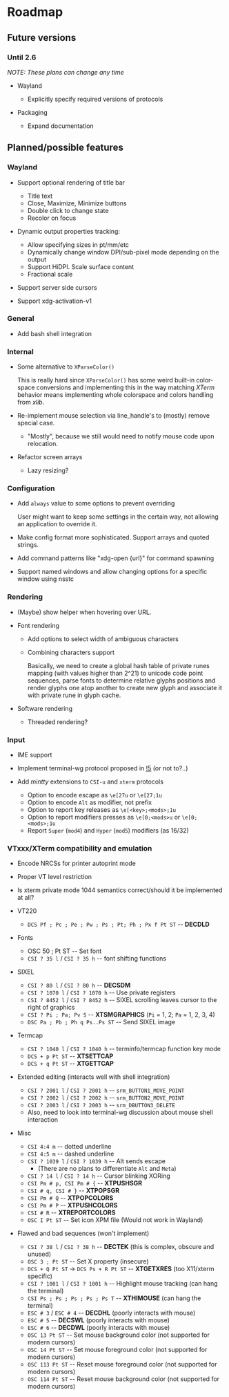 Roadmap
=======

## Future versions

### Until 2.6

_NOTE: These plans can change any time_

* Wayland
  * Explicitly specify required versions of protocols

* Packaging
  * Expand documentation

## Planned/possible features

### Wayland

* Support optional rendering of title bar
   * Title text
   * Close, Maximize, Minimize buttons
   * Double click to change state
   * Recolor on focus

* Dynamic output properties tracking:
    * Allow specifying sizes in pt/mm/etc
    * Dynamically change window DPI/sub-pixel mode depending on the output
    * Support HiDPI. Scale surface content
    * Fractional scale

* Support server side cursors
* Support xdg-activation-v1

### General

* Add bash shell integration

### Internal

* Some alternative to `XParseColor()`

  This is really hard since `XParseColor()` has some weird built-in color-space conversions
  and implementing this in the way matching *XTerm* behavior means implementing whole
  colorspace and colors handling from *xlib*.

* Re-implement mouse selection via line_handle's to (mostly) remove special case.
  * "Mostly", because we still would need to notify mouse code upon relocation.

* Refactor screen arrays
  * Lazy resizing?

### Configuration

* Add `always` value to some options to prevent overriding

  User might want to keep some settings in the certain way, not allowing an application
  to override it.

* Make config format more sophisticated. Support arrays and quoted strings.

* Add command patterns like "xdg-open {url}" for command spawning

* Support named windows and allow changing options for a specific window using nsstc

### Rendering

* (Maybe) show helper when hovering over URL.

* Font rendering

  * Add options to select width of ambiguous characters

  * Combining characters support

      Basically, we need to create a global hash table of private runes
      mapping (with values higher than 2^21) to unicode code point sequences,
      parse fonts to determine relative glyphs positions and render glyphs
      one atop another to create new glyph and associate it with private rune in glyph cache.

* Software rendering

  * Threaded rendering?

### Input

* IME support

* Implement terminal-wg protocol proposed in [!5](https://gitlab.freedesktop.org/terminal-wg/specifications/-/merge_requests/5) (or not to?..)

* Add *mintty* extensions to `CSI-u` and `xterm` protocols

   * Option to encode escape as `\e[27u` or `\e[27;1u`
   * Option to encode `Alt` as modifier, not prefix
   * Option to report key releases as `\e[<key>;<mods>;1u`
   * Option to report modifiers presses as `\e[0;<mods>u` or `\e[0;<mods>;1u`
   * Report `Super` (`mod4`) and `Hyper` (`mod5`) modifiers (as 16/32)

### VTxxx/XTerm compatibility and emulation

* Encode NRCSs for printer autoprint mode
* Proper VT level restriction
* Is xterm private mode 1044 semantics correct/should it be implemented at all?

* VT220

  * `DCS Pf ; Pc ; Pe ; Pw ; Ps ; Pt; Ph ; Px f Pt ST` -- **DECDLD**

* Fonts

  * OSC 50 ; Pt ST -- Set font
  * `CSI ? 35 l` / `CSI ? 35 h` -- font shifting functions

* SIXEL

  * `CSI ? 80 l` / `CSI ? 80 h` -- **DECSDM**
  * `CSI ? 1070 l` / `CSI ? 1070 h` -- Use private registers
  * `CSI ? 8452 l` / `CSI ? 8452 h` -- SIXEL scrolling leaves cursor to the right of graphics
  * `CSI ? Pi ; Pa; Pv S` -- **XTSMGRAPHICS** (`Pi` = 1, 2; `Pa` = 1, 2, 3, 4)
  * `DSC Pa ; Pb ; Ph q Ps..Ps ST` -- Send SIXEL image

* Termcap

  * `CSI ? 1040 l` / `CSI ? 1040 h` -- terminfo/termcap function key mode
  * `DCS + p Pt ST` -- **XTSETTCAP**
  * `DCS + q Pt ST` -- **XTGETTCAP**

* Extended editing (interacts well with shell integration)

  * `CSI ? 2001 l` / `CSI ? 2001 h` -- `srm_BUTTON1_MOVE_POINT`
  * `CSI ? 2002 l` / `CSI ? 2002 h` -- `srm_BUTTON2_MOVE_POINT`
  * `CSI ? 2003 l` / `CSI ? 2003 h` -- `srm_DBUTTON3_DELETE`
  * Also, need to look into terminal-wg discussion about mouse shell interaction

* Misc

  * `CSI 4:4 m` -- dotted underline
  * `CSI 4:5 m` -- dashed underline
  * `CSI ? 1039 l` / `CSI ? 1039 h` -- Alt sends escape
    * (There are no plans to differentiate `Alt` and `Meta`)
  * `CSI ? 14 l` / `CSI ? 14 h` -- Cursor blinking XORing
  * `CSI Pm # p, CSI Pm # {` -- **XTPUSHSGR**
  * `CSI # q, CSI # }` -- **XTPOPSGR**
  * `CSI Pm # Q` -- **XTPOPCOLORS**
  * `CSI Pm # P` -- **XTPUSHCOLORS**
  * `CSI # R` -- **XTREPORTCOLORS**
  * `OSC I Pt ST` -- Set icon XPM file (Would not work in Wayland)

* Flawed and bad sequences (won't implement)

  * `CSI ? 38 l` / `CSI ? 38 h` -- **DECTEK** (this is complex, obscure and unused)
  * `OSC 3 ; Pt ST` -- Set X property (insecure)
  * `DCS + Q Pt ST` -> `DCS Ps + R Pt ST` -- **XTGETXRES** (too X11/xterm specific)
  * `CSI ? 1001 l` / `CSI ? 1001 h` -- Highlight mouse tracking (can hang the terminal)
  * `CSI Ps ; Ps ; Ps ; Ps ; Ps T` -- **XTHIMOUSE** (can hang the terminal)
  * `ESC # 3` / `ESC # 4` -- **DECDHL** (poorly interacts with mouse)
  * `ESC # 5` -- **DECSWL** (poorly interacts with mouse)
  * `ESC # 6` -- **DECDWL** (poorly interacts with mouse)
  * `OSC 13 Pt ST` -- Set mouse background color (not supported for modern cursors)
  * `OSC 14 Pt ST` -- Set mouse foreground color (not supported for modern cursors)
  * `OSC 113 Pt ST` -- Reset mouse foreground color (not supported for modern cursors)
  * `OSC 114 Pt ST` -- Reset mouse background color (not supported for modern cursors)
